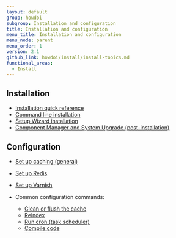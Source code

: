 ```yaml
---
layout: default
group: howdoi
subgroup: Installation and configuration
title: Installation and configuration
menu_title: Installation and configuration
menu_node: parent
menu_order: 1
version: 2.1
github_link: howdoi/install/install-topics.md
functional_areas:
  - Install
---
```


## Installation
*	<a href="{{page.baseurl}}install-gde/install-quick-ref.html">Installation quick reference</a>
*	<a href="{{page.baseurl}}install-gde/install/cli/install-cli.html">Command line installation</a>
*	<a href="{{page.baseurl}}install-gde/install/web/install-web.html">Setup Wizard installation</a>
*	<a href="{{page.baseurl}}comp-mgr/bk-compman-upgrade-guide.html">Component Manager and System Upgrade (post-installation)</a>

## Configuration
*	<a href="{{page.baseurl}}config-guide/cache.html">Set up caching (general)</a>
*	<a href="{{page.baseurl}}config-guide/redis/config-redis.html">Set up Redis</a>
*	<a href="{{page.baseurl}}config-guide/varnish/config-varnish.html">Set up Varnish</a>
*	Common configuration commands:

	*	<a href="{{page.baseurl}}config-guide/cli/config-cli-subcommands-cache.html">Clean or flush the cache</a>
	*	<a href="{{page.baseurl}}config-guide/cli/config-cli-subcommands-index.html">Reindex</a>
	*	<a href="{{page.baseurl}}config-guide/cli/config-cli-subcommands-cron.html">Run cron (task scheduler)</a>
	*	<a href="{{page.baseurl}}config-guide/cli/config-cli-subcommands-compiler.html">Compile code</a>
